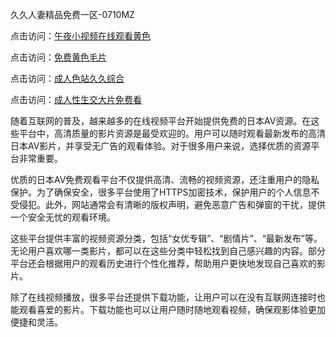 久久人妻精品免费一区-0710MZ

点击访问：<a href="https://heiliaowzu4ur.pages.dev">午夜小视频在线观看黄色</a>

点击访问：<a href="https://heiliaoxwd5i8.pages.dev">免费黄色毛片</a>

点击访问：<a href="https://heiliaowt0d7p.pages.dev">成人色站久久综合</a>

点击访问：<a href="https://heiliaozj3tjd.pages.dev">成人性生交大片免费看</a>

随着互联网的普及，越来越多的在线视频平台开始提供免费的日本AV资源。在这些平台中，高清质量的影片资源是最受欢迎的。用户可以随时观看最新发布的高清日本AV影片，并享受无广告的观看体验。对于很多用户来说，选择优质的资源平台非常重要。

优质的日本AV免费观看平台不仅提供高清、流畅的视频资源，还注重用户的隐私保护。为了确保安全，很多平台使用了HTTPS加密技术，保护用户的个人信息不受侵犯。此外，网站通常会有清晰的版权声明，避免恶意广告和弹窗的干扰，提供一个安全无忧的观看环境。

这些平台提供丰富的视频资源分类，包括“女优专辑”、“剧情片”、“最新发布”等。无论用户喜欢哪一类影片，都可以在这些分类中轻松找到自己感兴趣的内容。部分平台还会根据用户的观看历史进行个性化推荐，帮助用户更快地发现自己喜欢的影片。

除了在线视频播放，很多平台还提供下载功能，让用户可以在没有互联网连接时也能观看喜爱的影片。下载功能也可以让用户随时随地观看视频，确保观影体验更加便捷和灵活。

<span style="display:none;">[Canonical link]( https://github.com/tsk543210/xxriben0911 ）</span>
